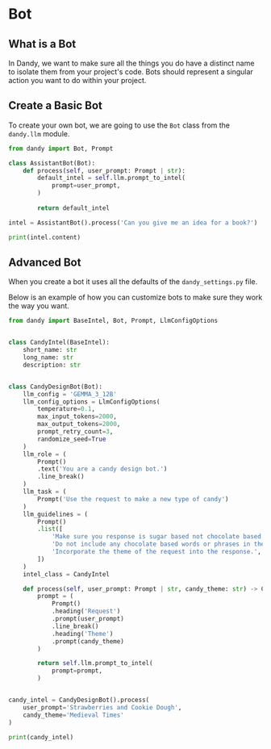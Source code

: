 # Bot

## What is a Bot

In Dandy, we want to make sure all the things you do have a distinct name to isolate them from your project's code.
Bots should represent a singular action you want to do within your project.

## Create a Basic Bot

To create your own bot, we are going to use the `Bot` class from the `dandy.llm` module.

```python exec="True" source="above" source="material-block" session="bot"
from dandy import Bot, Prompt

class AssistantBot(Bot):
    def process(self, user_prompt: Prompt | str):
        default_intel = self.llm.prompt_to_intel(
            prompt=user_prompt,
        )
        
        return default_intel

intel = AssistantBot().process('Can you give me an idea for a book?')

print(intel.content)
```

## Advanced Bot

When you create a bot it uses all the defaults of the `dandy_settings.py` file.

Below is an example of how you can customize bots to make sure they work the way you want.

```python exec="True" source="above" source="material-block" session="bot"
from dandy import BaseIntel, Bot, Prompt, LlmConfigOptions


class CandyIntel(BaseIntel):
    short_name: str
    long_name: str
    description: str


class CandyDesignBot(Bot):
    llm_config = 'GEMMA_3_12B'
    llm_config_options = LlmConfigOptions(
        temperature=0.1,
        max_input_tokens=2000,
        max_output_tokens=2000,
        prompt_retry_count=3,
        randomize_seed=True
    )
    llm_role = (
        Prompt()
        .text('You are a candy design bot.')
        .line_break()
    )
    llm_task = (
        Prompt('Use the request to make a new type of candy')
    )
    llm_guidelines = (
        Prompt()
        .list([
            'Make sure you response is sugar based not chocolate based.',
            'Do not include any chocolate based words or phrases in the response.',
            'Incorporate the theme of the request into the response.',
        ])
    )
    intel_class = CandyIntel

    def process(self, user_prompt: Prompt | str, candy_theme: str) -> CandyIntel:
        prompt = (
            Prompt()
            .heading('Request')
            .prompt(user_prompt)
            .line_break()
            .heading('Theme')
            .prompt(candy_theme)
        )

        return self.llm.prompt_to_intel(
            prompt=prompt,
        )


candy_intel = CandyDesignBot().process(
    user_prompt='Strawberries and Cookie Dough',
    candy_theme='Medieval Times'
)

print(candy_intel)
```